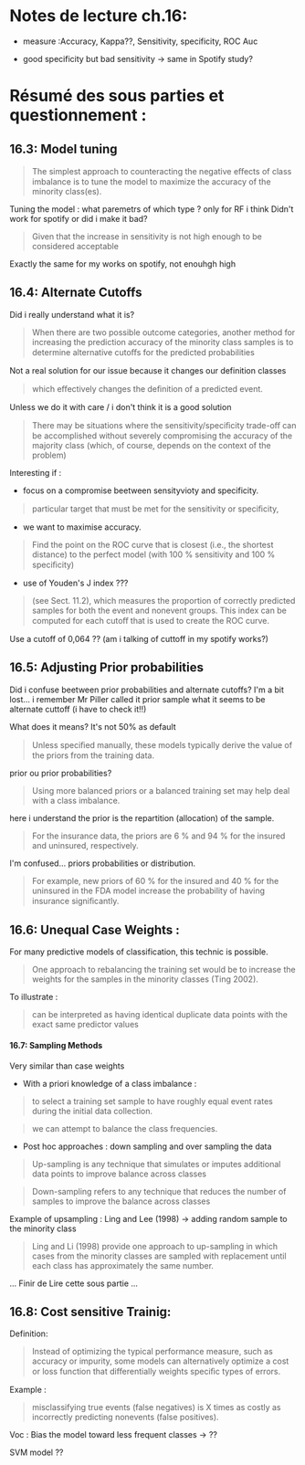 # Notes de lecture ch.16:

- measure :Accuracy, Kappa??, Sensitivity, specificity, ROC Auc

- good specificity but bad sensitivity -> same in Spotify study?

# Résumé des sous parties et questionnement :

## 16.3: Model tuning 
> The simplest approach to counteracting the negative eﬀects of class imbalance is to tune the model to maximize the accuracy of the minority class(es).

Tuning the model : what paremetrs of which type ? only for RF i think
Didn't work for spotify or did i make it bad?

> Given that the increase in sensitivity is not high enough to be considered acceptable

Exactly the same for my works on spotify, not enouhgh high 

## 16.4: Alternate Cutoffs

Did i really understand what it is?

> When there are two possible outcome categories, another method for increasing the prediction accuracy of the minority class samples is to determine alternative cutoﬀs for the predicted probabilities

Not a real solution for our issue because it changes our definition classes 

> which eﬀectively changes the deﬁnition of a predicted event. 

Unless we do it with care / i don't think it is a good solution

> There may be situations where the sensitivity/speciﬁcity trade-oﬀ can be accomplished without severely compromising the accuracy of the majority class (which, of course, depends on the context of the problem)

Interesting if : 

- focus on a compromise beetween sensityvioty and specificity.
> particular target that must be met for the sensitivity or speciﬁcity,
- we want to maximise accuracy.
> Find the point on the ROC curve that is closest (i.e., the shortest distance) to the perfect model (with 100 % sensitivity and 100 % speciﬁcity)
- use of Youden's J index ???
> (see Sect. 11.2), which measures the proportion of correctly predicted samples
for both the event and nonevent groups. This index can be computed for each
cutoﬀ that is used to create the ROC curve.

Use a cutoff of 0,064 ?? (am i talking of cuttoff in my spotify works?)

## 16.5: Adjusting Prior probabilities 

Did i confuse beetween prior probabilities and alternate cutoffs? I'm a bit lost... i remember Mr Piller called it prior sample what it seems to be alternate cuttoff (i have to check it!!)

What does it means? It's not 50% as default 

> Unless speciﬁed manually, these models typically derive the value of the priors from the training data.

prior ou prior probabilities?

> Using more balanced priors or a balanced training set may help deal with a class imbalance.

here i understand the prior is the repartition (allocation) of the sample.

> For the insurance data, the priors are 6 % and 94 % for the insured and uninsured, respectively.

I'm confused... priors probabilities or distribution.

> For example, new priors of 60 % for the insured and 40 % for the uninsured in the FDA model increase the probability of having insurance signiﬁcantly.

## 16.6: Unequal Case Weights : 

For many predictive models of classification, this technic is possible. 

> One approach to rebalancing the training set would be to increase the weights for the samples in the minority classes (Ting 2002). 

To illustrate : 

>  can be interpreted as having identical duplicate data points with the exact same predictor values

#### 16.7: Sampling Methods

Very similar than case weights

- With a priori knowledge of a class imbalance : 

>  to select a training set sample to have roughly equal event rates during the initial data collection.

>  we can attempt to balance the class frequencies.

- Post hoc approaches : down sampling and over sampling the data

> Up-sampling is any technique that simulates or imputes additional data points to improve balance across classes

> Down-sampling refers to any technique that reduces the number of samples to improve the balance across classes

Example of upsampling : Ling and Lee (1998) -> adding random sample to the minority class

> Ling and Li (1998) provide one approach to up-sampling in which cases from the minority classes are sampled with replacement until each class has approximately the same number. 

... Finir de Lire cette sous partie ...

## 16.8: Cost sensitive Trainig:

Definition:

> Instead of optimizing the typical performance measure, such as accuracy or impurity, some models can alternatively optimize a cost or loss function that diﬀerentially weights speciﬁc types of errors.

Example : 

>  misclassifying true events (false negatives) is X times as costly as incorrectly predicting nonevents (false positives).

Voc : Bias the model toward less frequent classes  -> ??

SVM model ??
